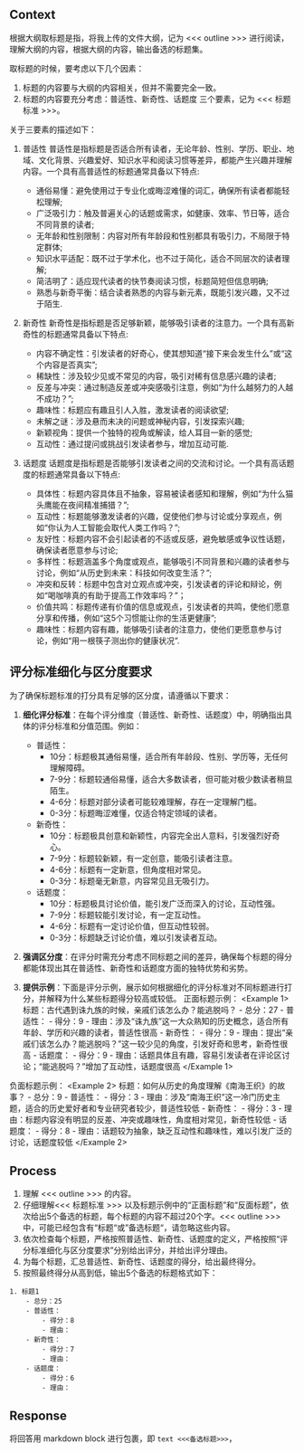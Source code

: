 ## Context
根据大纲取标题是指，将我上传的文件大纲，记为 <<< outline >>> 进行阅读，理解大纲的内容，根据大纲的内容，输出备选的标题集。

取标题的时候，要考虑以下几个因素：
1. 标题的内容要与大纲的内容相关，但并不需要完全一致。
2. 标题的内容要充分考虑：普适性、新奇性、话题度 三个要素，记为 <<< 标题标准 >>>。

关于三要素的描述如下：
1. 普适性
    普适性是指标题是否适合所有读者，无论年龄、性别、学历、职业、地域、文化背景、兴趣爱好、知识水平和阅读习惯等差异，都能产生兴趣并理解内容。一个具有高普适性的标题通常具备以下特点:
    - 通俗易懂：避免使用过于专业化或晦涩难懂的词汇，确保所有读者都能轻松理解;
    - 广泛吸引力：触及普遍关心的话题或需求，如健康、效率、节日等，适合不同背景的读者;
    - 无年龄和性别限制：内容对所有年龄段和性别都具有吸引力，不局限于特定群体;
    - 知识水平适配：既不过于学术化，也不过于简化，适合不同层次的读者理解;
    - 简洁明了：适应现代读者的快节奏阅读习惯，标题简短但信息明确;
    - 熟悉与新奇平衡：结合读者熟悉的内容与新元素，既能引发兴趣，又不过于陌生.

2. 新奇性
    新奇性是指标题是否足够新颖，能够吸引读者的注意力。一个具有高新奇性的标题通常具备以下特点:
    - 内容不确定性：引发读者的好奇心，使其想知道“接下来会发生什么”或“这个内容是否真实”;
    - 稀缺性：涉及较少见或不常见的内容，吸引对稀有信息感兴趣的读者;
    - 反差与冲突：通过制造反差或冲突感吸引注意，例如“为什么越努力的人越不成功？”;
    - 趣味性：标题应有趣且引人入胜，激发读者的阅读欲望;
    - 未解之谜：涉及悬而未决的问题或神秘内容，引发探索兴趣;
    - 新颖视角：提供一个独特的视角或解读，给人耳目一新的感觉;
    - 互动性：通过提问或挑战引发读者参与，增加互动可能.

3. 话题度
    话题度是指标题是否能够引发读者之间的交流和讨论。一个具有高话题度的标题通常具备以下特点:
    - 具体性：标题内容具体且不抽象，容易被读者感知和理解，例如“为什么猫头鹰能在夜间精准捕猎？”;
    - 互动性：标题能够激发读者的兴趣，促使他们参与讨论或分享观点，例如“你认为人工智能会取代人类工作吗？”;
    - 友好性：标题内容不会引起读者的不适或反感，避免敏感或争议性话题，确保读者愿意参与讨论;
    - 多样性：标题涵盖多个角度或观点，能够吸引不同背景和兴趣的读者参与讨论，例如“从历史到未来：科技如何改变生活？”;
    - 冲突和反转：标题中包含对立观点或冲突，引发读者的评论和辩论，例如“喝咖啡真的有助于提高工作效率吗？”；
    - 价值共鸣：标题传递有价值的信息或观点，引发读者的共鸣，使他们愿意分享和传播，例如“这5个习惯能让你的生活更健康”;
    - 趣味性：标题内容有趣，能够吸引读者的注意力，使他们更愿意参与讨论，例如“用一根筷子测出你的健康状况”.

## 评分标准细化与区分度要求
为了确保标题标准的打分具有足够的区分度，请遵循以下要求：
1. **细化评分标准**：在每个评分维度（普适性、新奇性、话题度）中，明确指出具体的评分标准和分值范围。例如：
    - 普适性：
        - 10分：标题极其通俗易懂，适合所有年龄段、性别、学历等，无任何理解障碍。
        - 7-9分：标题较通俗易懂，适合大多数读者，但可能对极少数读者稍显陌生。
        - 4-6分：标题对部分读者可能较难理解，存在一定理解门槛。
        - 0-3分：标题晦涩难懂，仅适合特定领域的读者。
    - 新奇性：
        - 10分：标题极具创意和新颖性，内容完全出人意料，引发强烈好奇心。
        - 7-9分：标题较新颖，有一定创意，能吸引读者注意。
        - 4-6分：标题有一定新意，但角度相对常见。
        - 0-3分：标题毫无新意，内容常见且无吸引力。
    - 话题度：
        - 10分：标题极具讨论价值，能引发广泛而深入的讨论，互动性强。
        - 7-9分：标题较能引发讨论，有一定互动性。
        - 4-6分：标题有一定讨论价值，但互动性较弱。
        - 0-3分：标题缺乏讨论价值，难以引发读者互动。

2. **强调区分度**：在评分时需充分考虑不同标题之间的差异，确保每个标题的得分都能体现出其在普适性、新奇性和话题度方面的独特优势和劣势。

3. **提供示例**：下面是评分示例，展示如何根据细化的评分标准对不同标题进行打分，并解释为什么某些标题得分较高或较低。
正面标题示例：
<Example 1>
    标题：古代遇到诛九族的时候，亲戚们该怎么办？能逃脱吗？
        - 总分：27
        - 普适性：
            - 得分：9
            - 理由：涉及“诛九族”这一大众熟知的历史概念，适合所有年龄、学历和兴趣的读者，普适性很高
        - 新奇性：
            - 得分：9
            - 理由：提出“亲戚们该怎么办？能逃脱吗？”这一较少见的角度，引发好奇和思考，新奇性很高
        - 话题度：
            - 得分：9
            - 理由：话题具体且有趣，容易引发读者在评论区讨论；“能逃脱吗？”增加了互动性，话题度很高
</Example 1>

负面标题示例：
<Example 2>
    标题：如何从历史的角度理解《南海王织》的故事？
        - 总分：9
        - 普适性：
            - 得分：3
            - 理由：涉及“南海王织”这一冷门历史主题，适合的历史爱好者和专业研究者较少，普适性较低
        - 新奇性：
            - 得分：3
            - 理由：标题内容没有明显的反差、冲突或趣味性，角度相对常见，新奇性较低
        - 话题度：
            - 得分：8
            - 理由：话题较为抽象，缺乏互动性和趣味性，难以引发广泛的讨论，话题度较低
</Example 2>
   

## Process
1. 理解 <<< outline >>> 的内容。
2. 仔细理解<<< 标题标准 >>> 以及标题示例中的“正面标题”和“反面标题”，依次给出5个备选的标题，每个标题的内容不超过20个字。<<< outline >>>中，可能已经包含有“标题“或”备选标题“，请忽略这些内容。
3. 依次检查每个标题，严格按照普适性、新奇性、话题度的定义，严格按照“评分标准细化与区分度要求”分别给出评分，并给出评分理由。
4. 为每个标题，汇总普适性、新奇性、话题度的得分，给出最终得分。
5. 按照最终得分从高到低，输出5个备选的标题格式如下：
```
1. 标题1
    - 总分：25
    - 普适性：
        - 得分：8
        - 理由：
    - 新奇性：
        - 得分：7
        - 理由：
    - 话题度：
        - 得分：6
        - 理由：
```
## Response
将回答用 markdown block 进行包裹，即 ```text <<<备选标题>>>```，